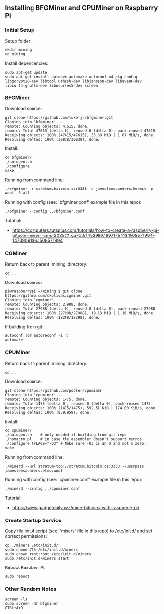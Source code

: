 ## Installing BFGMiner and CPUMiner on Raspberry Pi

### Initial Setup
Setup folder:

    mkdir mining
    cd mining

Install dependencies:

    sudo apt-get update
    sudo apt-get install autogen automake autoconf m4 pkg-config libgcrypt20-dev libtool uthash-dev libjansson-dev libevent-dev libcurl4-gnutls-dev libncurses5-dev screen

### BFGMiner
Download source:

    git clone https://github.com/luke-jr/bfgminer.git
    Cloning into 'bfgminer'...
    remote: Counting objects: 47615, done.
    remote: Total 47615 (delta 0), reused 0 (delta 0), pack-reused 47615
    Receiving objects: 100% (47615/47615), 35.68 MiB | 1.07 MiB/s, done.
    Resolving deltas: 100% (30838/30838), done.

Install:

    cd bfgminer/
    ./autogen.sh
    ./configure
    make

Running from command line:

    ./bfgminer -o stratum.bitcoin.cz:3333 -u jamesleesaunders.kermit -p woof -S all
    
Running with config (see: 'bfgminer.conf' example file in this repo):

    ./bfgminer --config ../bfgminer.conf

Tutotial:
* https://computers.tutsplus.com/tutorials/how-to-create-a-raspberry-pi-bitcoin-miner--cms-20353?_ga=2.51452969.1697175413.1508571994-1473909186.1508571994

### CGMiner
Return back to parent 'mining' directory:

    cd ..

Download source:

    pi@raspberrypi:~/mining $ git clone https://github.com/ckolivas/cgminer.git
    Cloning into 'cgminer'...
    remote: Counting objects: 27988, done.
    remote: Total 27988 (delta 0), reused 0 (delta 0), pack-reused 27988
    Receiving objects: 100% (27988/27988), 19.13 MiB | 1.16 MiB/s, done.
    Resolving deltas: 100% (18298/18298), done.

If building from git:

	autoconf (or autoreconf -i ?)
	automake

### CPUMiner
Return back to parent 'mining' directory:

    cd ..

Download source:

    git clone https://github.com/pooler/cpuminer
    Cloning into 'cpuminer'...
    remote: Counting objects: 1475, done.
    remote: Total 1475 (delta 0), reused 0 (delta 0), pack-reused 1475
    Receiving objects: 100% (1475/1475), 592.51 KiB | 174.00 KiB/s, done.
    Resolving deltas: 100% (959/959), done.

Install:

    cd cpuminer/
    ./autogen.sh	# only needed if building from git repo
    ./nomacro.pl	# in case the assembler doesn't support macros
    ./configure CFLAGS="-O3" # Make sure -O3 is an O and not a zero!
    make

Running from command line:

    ./minerd --url stratum+tcp://stratum.bitcoin.cz:3333 --userpass jamesleesaunders.elmo:woof

Running with config (see: 'cpuminer.conf' example file in this repo):

    ./minerd --config ../cpuminer.conf

Tutorial:
* https://www.gadgetdaily.xyz/mine-bitcoins-with-raspberry-pi/

### Create Startup Service
Copy file init.d script (see: 'miners' file in this repo) to /etc/init.d/ and set correct permissions:
    
    cp ./miners /etc/init.d/
    sudo chmod 755 /etc/init.d/miners
    sudo chown root:root /etc/init.d/miners
    sudo /etc/init.d/miners start
    
Reboot Rasbberr Pi:

    sudo reboot
    
### Other Random Notes

    screen -ls
    sudo screen -dr bfgminer
    CTRL+A+D
